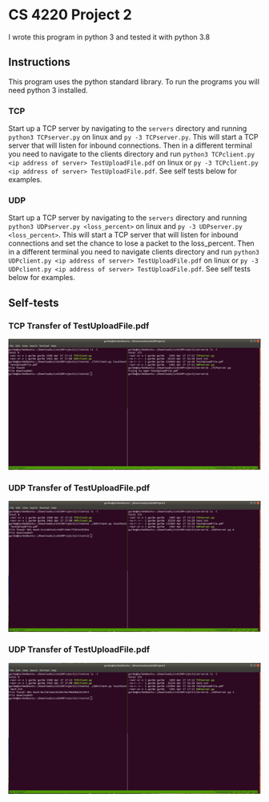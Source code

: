 # CS 4220 Project 2
I wrote this program in python 3 and tested it with python 3.8

## Instructions
This program uses the python standard library. To run the programs you will need python 3 installed.

### TCP 
Start up a TCP server by navigating to the `servers` directory and running `python3 TCPserver.py` on linux and `py -3 TCPserver.py`. This will start a TCP server that will listen for inbound connections. Then in a different terminal you need to navigate to the clients directory and run `python3 TCPclient.py <ip address of server> TestUploadFile.pdf` on linux or `py -3 TCPclient.py <ip address of server> TestUploadFile.pdf`. See self tests below for examples.

### UDP
Start up a TCP server by navigating to the `servers` directory and running `python3 UDPserver.py <loss_percent>` on linux and `py -3 UDPserver.py <loss_percent>`. This will start a TCP server that will listen for inbound connections and set the chance to lose a packet to the loss_percent. Then in a different terminal you need to navigate clients directory and run `python3 UDPclient.py <ip address of server> TestUploadFile.pdf` on linux or `py -3 UDPclient.py <ip address of server> TestUploadFile.pdf`. See self tests below for examples.

## Self-tests
### TCP Transfer of TestUploadFile.pdf
![TCP Transfer Image](https://github.com/gurbaflurb/cs4220Project2/blob/master/img/image1.png)

### UDP Transfer of TestUploadFile.pdf
![UDP Transfer Image](https://github.com/gurbaflurb/cs4220Project2/blob/master/img/image2.png)

### UDP Transfer of TestUploadFile.pdf
![UDP Transfer Image loss of 5%](https://github.com/gurbaflurb/cs4220Project2/blob/master/img/image3.png)
